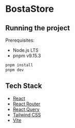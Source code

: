 # BostaStore

## Running the project

Prerequisites:

- Node.js LTS
- pnpm v9.15.3

```sh
pnpm install
pnpm dev
```
## Tech Stack

- [React](https://reactjs.org/)
- [React Router](https://reactrouter.com/)
- [React Query](https://tanstack.com/query/latest)
- [Tailwind CSS](https://tailwindcss.com/)
- [Vite](https://vitejs.dev/)
